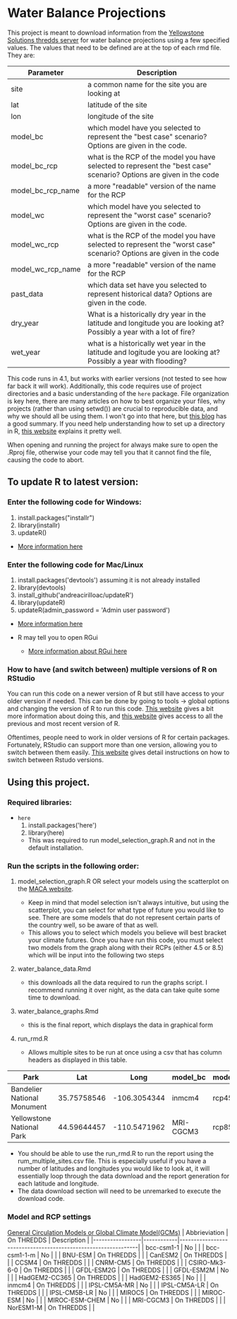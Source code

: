 # Water Balance Projections

This project is meant to download information from the [Yellowstone Solutions thredds server](http://www.yellowstone.solutions/thredds/catalog.html) for water balance projections using a few specified values.
The values that need to be defined are at the top of each rmd file. They are:

| Parameter    | Description                                                                             |
|--------------|-----------------------------------------------------------------------------------------|
| site         | a common name for the site you are looking at                                           |
| lat          | latitude of the site                                                                    |
| lon          | longitude of the site                                                                   |
| model_bc     | which model have you selected to represent the "best case" scenario? Options are given in the code.|
| model_bc_rcp | what is the RCP of the model you have selected to represent the "best case" scenario? Options are given in the code |
| model_bc_rcp_name | a more "readable" version of the name for the RCP                                  |
| model_wc | which model have you selected to represent the "worst case" scenario? Options are given in the code.|
| model_wc_rcp | what is the RCP of the model you have selected to represent the "worst case" scenario? Options are given in the code |
| model_wc_rcp_name | a more "readable" version of the name for the RCP                                  |
| past_data | which data set have you selected to represent historical data? Options are given in the code. |
| dry_year | What is a historically dry year in the latitude and longitude you are looking at? Possibly a year with a lot of fire? |
| wet_year | what is a historically wet year in the latitude and logitude you are looking at? Possibly a year with flooding? |

This code runs in 4.1, but works with earlier versions (not tested to see how far back it will work). Additionally, this code requires use of project directories and a basic understanding of the `here` package. File organization is key here, there are many articles on how to best organize your files, why projects (rather than using setwd()) are crucial to reproducible data, and why we should all be using them. I won't go into that here, but [this blog](https://martinctc.github.io/blog/rstudio-projects-and-working-directories-a-beginner's-guide/) has a good summary. If you need help understanding how to set up a directory in R, [this website](https://support.rstudio.com/hc/en-us/articles/200526207-Using-Projects) explains it pretty well.

When opening and running the project for always make sure to open the .Rproj file, otherwise your code may tell you that it cannot find the file, causing the code to abort. 


## To update R to latest version:

### Enter the following code for Windows:

1. install.packages("installr")
2. library(installr)
3. updateR()

- [More information here](https://www.r-statistics.com/2015/06/a-step-by-step-screenshots-tutorial-for-upgrading-r-on-windows/#:~:text=If%20you%20are%20running%20R,installr%20updateR()%20%23%20updating%20R.)


### Enter the following code for Mac/Linux

1. install.packages('devtools') assuming it is not already installed
2. library(devtools)
3. install_github('andreacirilloac/updateR')
4. library(updateR)
5. updateR(admin_password = 'Admin user password')

- [More information here](http://www.andreacirillo.com/2018/03/10/updater-package-update-r-version-with-a-function-on-mac-osx/)


- R may tell you to open RGui
  - [More information about RGui here](https://www.dummies.com/programming/r/how-to-navigate-rgui/)

### How to have (and switch between) multiple versions of R on RStudio

You can run this code on a newer version of R but still have access to your older version if needed. This can be done by going to tools -> global options and changing the version of R to run this code. [This website](https://support.rstudio.com/hc/en-us/articles/212364537-Multiple-Versions-of-R-in-RStudio-Server-Pro) gives a bit more information about doing this, and [this website](https://cran.r-project.org/bin/windows/base/old/) gives access to all the previous and most recent version of R.

Oftentimes, people need to work in older versions of R for certain packages. Fortunately, RStudio can support more than one version, allowing you to switch between them easily. [This website](http://derekogle.com/IFAR/supplements/installations/InstallRStudioWin.html) gives detail instructions on how to switch between Rstudo versions.


## Using this project.
### Required libraries:
- `here`
  1. install.packages('here')
  2. library(here)
  - This was required to run model_selection_graph.R and not in the default installation.

### Run the scripts in the following order:

1. model_selection_graph.R OR select your models using the scatterplot on the [MACA website](https://climate.northwestknowledge.net/MACA/vis_scatterplot.php).
   + Keep in mind that model selection isn't always intuitive, but using the scatterplot, you can select for what type of future you would like to see. There are some models that do not represent certain parts of the country well, so be aware of that as well.
   + This allows you to select which models you believe will best bracket your climate futures. Once you have run this code, you must select two models from the graph along with their RCPs (either 4.5 or 8.5) which will be input into the following two steps
2. water_balance_data.Rmd
    + this downloads all the data required to run the graphs script. I recommend running it over night, as the data can take quite some time to download.
3. water_balance_graphs.Rmd
    + this is the final report, which displays the data in graphical form
    
4. run_rmd.R
   + Allows multiple sites to be run at once using a csv that has column headers as displayed in this table.

| Park |Lat | Long | model_bc | model_bc_rcp |model_wc | model_wc_rcp | wet_year | dry_year |
|------|-----|------|---------|--------------|---------|--------------|----------|----------|
|Bandelier National Monument|35.75758546|-106.3054344|inmcm4|rcp45|NorESM1-M|rcp85|1997|2011|
|Yellowstone National Park|44.59644457|-110.5471962|MRI-CGCM3|rcp85|IPSL-CM5A-LR|rcp85|1997|1988|

   + You should be able to use the run_rmd.R to run the report using the rum_multiple_sites.csv file. This is especially useful if you have a number of latitudes and longitudes you would like to look at, it will essentially loop through the data download and the report generation for each latitude and longitude.
   + The data download section will need to be unremarked to execute the download code.

### Model and RCP settings
[General Circulation Models or Global Climate Model(GCMs)](https://en.wikipedia.org/wiki/General_circulation_model)
| Abbrieviation   | On THREDDS | Description                                                   |
|-----------------|------------|---------------------------------------------------------------|
| bcc-csm1-1      | No         |  |
| bcc-csm1-1-m    | No         |  |
| BNU-ESM         | On THREDDS |  |
| CanESM2         | On THREDDS |  |
| CCSM4           | On THREDDS |  |
| CNRM-CM5        | On THREDDS |  |
| CSIRO-Mk3-6-0   | On THREDDS |  |
| GFDL-ESM2G      | On THREDDS |  |
| GFDL-ESM2M      | No         |  |
| HadGEM2-CC365   | On THREDDS |  |
| HadGEM2-ES365   | No         |  |
| inmcm4          | On THREDDS |  |
| IPSL-CM5A-MR    | No         |  |
| IPSL-CM5A-LR    | On THREDDS |  |
| IPSL-CM5B-LR    | No         |  |
| MIROC5          | On THREDDS |  |
| MIROC-ESM       | No         |  |
| MIROC-ESM-CHEM  | No         |  |
| MRI-CGCM3       | On THREDDS |  |
| NorESM1-M       | On THREDDS |  |